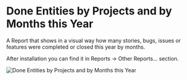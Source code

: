 Done Entities by Projects and by Months this Year
=======================

A Report that shows in a visual way how many stories, bugs, issues or features were completed or closed this year by months.

After installation you can find it in Reports &rarr; Other Reports... section.

![Done Entities by Projects and by Months this Year](https://github.com/TargetProcess/MashupsLibrary/raw/master/DoneEntitiesByMonthReport/screenshot.png)

